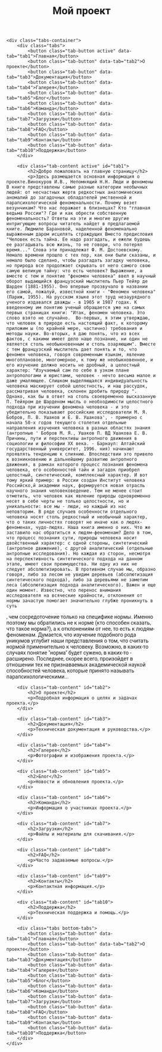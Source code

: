 <html><head><base href="/" />
<meta name="viewport" content="width=device-width, initial-scale=1">
<title>Мой проект в разработке</title>
<style>
* {
    margin: 0;
    padding: 0;
    box-sizing: border-box;
    font-family: 'Roboto', sans-serif;
}

body {
    background: #c8e6c9;
}

.header {
    background: #24292e;
    color: white;
    padding: 1rem; /* Reduced from 2rem to 1rem */
    text-align: center;
    box-shadow: 0 2px 5px rgba(0,0,0,0.1);
}

.project-title {
    font-size: 2.5rem;
    margin-bottom: 0.5rem; /* Reduced from 1rem to 0.5rem */
}

.tabs-container {
    max-width: 1200px;
    margin: 20px auto;
    padding: 0 20px;
}

.tabs {
    display: flex;
    flex-wrap: wrap;
    gap: 10px;
    margin-bottom: 20px;
}

.bottom-tabs {
    margin-top: 20px;
    margin-bottom: 40px;
}

.tab-button {
    background: #1a237e;
    color: white;
    border: none;
    padding: 12px 20px;
    border-radius: 5px;
    cursor: pointer;
    flex: 1;
    min-width: 150px;
    font-size: 1rem;
    transition: all 0.3s ease;
    box-shadow: 0 2px 5px rgba(0,0,0,0.1);
}

.tab-button:hover {
    opacity: 0.9;
    transform: translateY(-2px);
}

.tab-button.active {
    background: #ff5252;
    color: white;
    box-shadow: 0 0 15px #ffeb3b;
}

.tab-content {
    background: #e3f2fd;
    padding: 20px;
    border-radius: 8px;
    box-shadow: 0 2px 5px rgba(0,0,0,0.1);
    min-height: 300px;
    display: none;
}

.tab-content.active {
    display: block;
    animation: fadeIn 0.5s ease;
}

@keyframes fadeIn {
    from { opacity: 0; }
    to { opacity: 1; }
}

@media (max-width: 768px) {
    .tab-button {
        width: calc(50% - 5px);
        min-width: unset;
    }
    
    .project-title {
        font-size: 2rem;
    }
}

@media (max-width: 480px) {
    .tab-button {
        width: 100%;
    }
    
    .project-title {
        font-size: 1.5rem;
    }
}
</style>
</head>
<body>
    <header class="header">
        <h1 class="project-title">Мой проект</h1>
    </header>

    <div class="tabs-container">
        <div class="tabs">
            <button class="tab-button active" data-tab="tab1">Главная</button>
            <button class="tab-button" data-tab="tab2">О проекте</button>
            <button class="tab-button" data-tab="tab3">Документация</button>
            <button class="tab-button" data-tab="tab4">Галерея</button>
            <button class="tab-button" data-tab="tab5">Блог</button>
            <button class="tab-button" data-tab="tab6">Команда</button>
            <button class="tab-button" data-tab="tab7">Загрузки</button>
            <button class="tab-button" data-tab="tab8">FAQ</button>
            <button class="tab-button" data-tab="tab9">Контакты</button>
            <button class="tab-button" data-tab="tab10">Поддержка</button>
        </div>

        <div class="tab-content active" id="tab1">
            <h2>Добро пожаловать на главную страницу</h2>
            <p>Здесь размещается основная информация о проекте.Винокуров И.В., Непомнящий Н.Н. Люди и феномены В книге представлены самые разные категории необычных людей: от несчастных жертв редкостных анатомических аномалий до загадочных обладателей умственной и парапсихологической феноменальности. Почему везет везунчикам? Что нас поражает в близнецах? Кто "главная ведьма России"? Где и как обрести собственную феноменальность? Ответы на эти и многие другие интригующие вопросы читатель найдет в предлагаемой книге. Людмиле Барановой, наделенной феноменально выраженным даром исцелять страждущих Вместо предисловия "Человек есть тайна. Ее надо разгадать, и ежели будешь ее разгадывать всю жизнь, то не говори, что потерял время..." Слова эти принадлежат Ф. М. Достоевскому. Немало времени прошло с тех пор, как они были сказаны, и немало было сделано, чтобы разгадать загадку человека, но природа все продолжает скрывать от него самого свою самую великую тайну: что есть человек? Выражение, а вместе с тем и понятие "феномен человека" ввел в научный оборот выдающийся французский мыслитель Пьер Тейяр де Шарден (1881-1955). Оно впервые прозвучало в названии его самой, пожалуй, известной книги - "Феномен человека" (Париж, 1955). На русском языке этот труд незаурядного ученого издавался дважды - в 1965 и 1987 годах. К введенному им понятию ученый обращается уже на самых первых страницах книги: "Итак, феномен человека. Это слово взято не случайно.  Во-первых, я этим утверждаю, что человек в природе есть настоящий факт, к которому приложим ы (по крайней мере, частично) требования и методы науки. Во-вторых, я даю понять, что из всех фактов, с какими имеет дело наше познание, ни один не является столь необыкновенным и столь озаряющим". Вместе с тем французский мыслитель дает понять и то, что феномен человека, говоря современным языком, явление многоплановое, многомерное, к тому же необыкновенное, и его изучение должно носить не дробный, а целостный характер: "Изучаемый сам по себе в узком плане антропологами и юристами, человек - нечто весьма малое и даже умаляющее. Слишком выделяющаяся индивидуальность человека маскирует собой целостность, и наш рассудок, рассматривая человека, склонен дробить природу ". Однако, как бы в ответ на столь своевременно высказанную П. Тейяром де Шарденом мысль о необходимости целостного подхода при изучении феномена человека - и это убедительно показывают российские исследователи М. Я. Бобров, П. В. Ушаков и Е. В. Ушакова', - примерно с начала 50-х годов текущего столетия отдельные направления изучения человека в разных областях знания (антропные ' Бобров М. Я., Ушаков П. ВД Ушакова Е. В. Причины, пути и перспективы антропного движения в социологии и философии XX века. - Барнаул: Алтайский государственный университет, 1996. ния) начинают проявлять тенденцию к слиянию. Впоследствии это привело к возникновению и дальнейшему развитию антропного движения, в рамках которого процесс познания феномена человека, его особенностей тайн и загадок приобрел целостный, синтетический, комплексный характер. И вот тому яркий пример: в России создан Институт человека Российско,й академии наук, формируется новая отрасль научного знания человековедение. Тем не менее стоит отметить, что человек как явление природы одновременно несет в себе черты не только целостности, но и уникальности: все мы - люди, но каждый из нас неповторим. В ряде случаев особенности отдельного человека носят столь редкостный и необычный характер, что о таких личностях говорят не иначе как о людях-феноменах, чудо-людях. Наша книга именно о них. Что же заставило нас обратиться к людям-феноменам? Дело в том, что процесс познания сути, природы человека носит двойственный характер: с одной стороны, синтетический (антропное движение), с другой аналитический (отдельные антропные исследования). Но каждая из сторон, несмотря на перспективность синтетического подхода на данном этапе, имеет свои преимущества. Ни одну из них не следует абсолютизировать. В противном случае мы, образно говоря, либо за лесом не увидим деревьев (абсолютизация синтетического подхода), либо за деревьями не заметим леса (абсолютизация подхода аналитического). Важен и еще один момент. Известно, что перенос внимания исследователя на всяческие крайности, отклонения от нормы зачастую помогает значительно глубже проникнуть в суть



, чем сосредоточение только на специфике нормы. Именно поэтому мы обратились не к норме (кто способен сказать, что такое норма?), а к отклонениям от нее, то есть к людям-феноменам. Думается, что изучение подобного рода уникумов углубит наши представления о том, что считать нормой применительно к человеку. Возможно, в каких-то случаях понятие "норма" будет сужено, в каких-то - расширено. Последнее, скорее всего, произойдет в отношении тех не признаваемых академической наукой способностей человека, которые принято называть парапсихологическими...</p>
        </div>

        <div class="tab-content" id="tab2">
            <h2>О проекте</h2>
            <p>Подробная информация о целях и задачах проекта.</p>
        </div>

        <div class="tab-content" id="tab3">
            <h2>Документация</h2>
            <p>Техническая документация и руководства.</p>
        </div>

        <div class="tab-content" id="tab4">
            <h2>Галерея</h2>
            <p>Фотографии и изображения проекта.</p>
        </div>

        <div class="tab-content" id="tab5">
            <h2>Блог</h2>
            <p>Новости и обновления проекта.</p>
        </div>

        <div class="tab-content" id="tab6">
            <h2>Команда</h2>
            <p>Информация о участниках проекта.</p>
        </div>

        <div class="tab-content" id="tab7">
            <h2>Загрузки</h2>
            <p>Файлы и материалы для скачивания.</p>
        </div>

        <div class="tab-content" id="tab8">
            <h2>FAQ</h2>
            <p>Часто задаваемые вопросы.</p>
        </div>

        <div class="tab-content" id="tab9">
            <h2>Контакты</h2>
            <p>Контактная информация.</p>
        </div>

        <div class="tab-content" id="tab10">
            <h2>Поддержка</h2>
            <p>Техническая поддержка и помощь.</p>
        </div>

        <div class="tabs bottom-tabs">
            <button class="tab-button" data-tab="tab1">Главная</button>
            <button class="tab-button" data-tab="tab2">О проекте</button>
            <button class="tab-button" data-tab="tab3">Документация</button>
            <button class="tab-button" data-tab="tab4">Галерея</button>
            <button class="tab-button" data-tab="tab5">Блог</button>
            <button class="tab-button" data-tab="tab6">Команда</button>
            <button class="tab-button" data-tab="tab7">Загрузки</button>
            <button class="tab-button" data-tab="tab8">FAQ</button>
            <button class="tab-button" data-tab="tab9">Контакты</button>
            <button class="tab-button" data-tab="tab10">Поддержка</button>
        </div>
    </div>

<script>
document.addEventListener('DOMContentLoaded', function() {
    const tabButtons = document.querySelectorAll('.tab-button');
    const tabContents = document.querySelectorAll('.tab-content');

    function updateAllButtons(tabId) {
        tabButtons.forEach(btn => {
            if(btn.getAttribute('data-tab') === tabId) {
                btn.classList.add('active');
            } else {
                btn.classList.remove('active');
            }
        });
    }

    tabButtons.forEach(button => {
        button.addEventListener('click', () => {
            // Remove active class from all contents
            tabContents.forEach(content => content.classList.remove('active'));

            // Add active class to corresponding content
            const tabId = button.getAttribute('data-tab');
            document.getElementById(tabId).classList.add('active');
            
            // Update all buttons (both top and bottom)
            updateAllButtons(tabId);
        });

        // Add hover effect
        button.addEventListener('mouseover', () => {
            if (!button.classList.contains('active')) {
                button.style.transform = 'translateY(-2px)';
            }
        });

        button.addEventListener('mouseout', () => {
            if (!button.classList.contains('active')) {
                button.style.transform = 'translateY(0)';
            }
        });
    });
});
</script>

</body></html>
